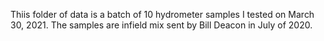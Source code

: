 Thiis folder of data is a batch of 10 hydrometer samples I tested on March 30, 2021.
The samples are infield mix sent by Bill Deacon in July of 2020.
